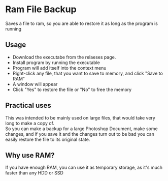 # Ram File Backup

Saves a file to ram, so you are able to restore it as long as the program is running

## Usage

* Download the executabe from the relaeses page.
* Install program by running the executable
* Program will add itself into the context menu
* Right-click any file, that you want to save to memory, and click "Save to RAM"
* A window will appear
* Click "Yes" to restore the file or "No" to free the memory

## Practical uses

This was intended to be mainly used on large files, that would take very long to make a copy of.  
So you can make a backup for a large Photoshop Document, make some changes, and if you save it and the changes turn out to be bad you can easily restore the file to its original state.

## Why use RAM?

If you have enough RAM, you can use it as temporary storage, as it's much faster than any HDD or SSD
